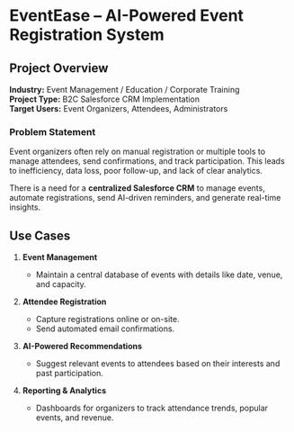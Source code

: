# EventEase – AI-Powered Event Registration System

## Project Overview
**Industry:** Event Management / Education / Corporate Training  
**Project Type:** B2C Salesforce CRM Implementation  
**Target Users:** Event Organizers, Attendees, Administrators  

### Problem Statement
Event organizers often rely on manual registration or multiple tools to manage attendees, send confirmations, and track participation. This leads to inefficiency, data loss, poor follow-up, and lack of clear analytics.  

There is a need for a **centralized Salesforce CRM** to manage events, automate registrations, send AI-driven reminders, and generate real-time insights.

## Use Cases

1. **Event Management**
   - Maintain a central database of events with details like date, venue, and capacity.  

2. **Attendee Registration**
   - Capture registrations online or on-site.  
   - Send automated email confirmations.  

3. **AI-Powered Recommendations**
   - Suggest relevant events to attendees based on their interests and past participation.  

4. **Reporting & Analytics**
   - Dashboards for organizers to track attendance trends, popular events, and revenue.
